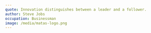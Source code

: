 ```yaml
---
quote: Innovation distinguishes between a leader and a follower.
author: Steve Jobs
occupation: Businessman
image: /media/matas-logo.png
---
```

